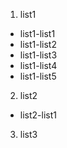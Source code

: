 1. list1
  - list1-list1
  - list1-list2
  - list1-list3
  - list1-list4
  - list1-list5
2. list2
  - list2-list1
3. list3
